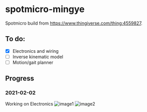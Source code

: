 # spotmicro-mingye
Spotmicro build from https://www.thingiverse.com/thing:4559827.
## To do:
- [x] Electronics and wiring
- [ ] Inverse kinematic model
- [ ] Motion/gait planner

## Progress
### 2021-02-02
Working on Electronics
![image1](images/image3.jpg)
![image2](images/image2.jpg)
